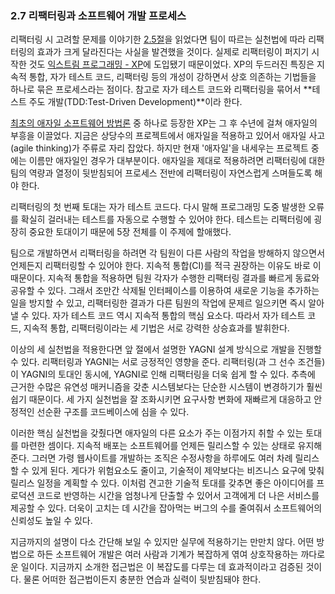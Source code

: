 ### 2.7 리팩터링과 소프트웨어 개발 프로세스
리팩터링 시 고려할 문제를 이야기한 [2.5절](https://github.com/wonder13662/refactoring-v2/blob/writing/chapter02/2-5.md)을 읽었다면 팀이 따르는 실천법에 따라 리팩터링의 효과가 크게 달라진다는 사실을 발견했을 것이다. 실제로 리팩터링이 퍼지기 시작한 것도 [익스트림 프로그래밍 - XP](https://martinfowler.com/bliki/ExtremeProgramming.html)에 도입됐기 때문이었다. XP의 두드러진 특징은 지속적 통합, 자가 테스트 코드, 리팩터링 등의 개성이 강하면서 상호 의존하는 기법들을 하나로 묶은 프로세스라는 점이다. 참고로 자가 테스트 코드와 리팩터링을 묶어서 **테스트 주도 개발(TDD:Test-Driven Development)**이라 한다.

[최초의 애자일 소프트웨어 방법론](https://martinfowler.com/articles/newMethodology.html) 중 하나로 등장한 XP는 그 후 수년에 걸쳐 애자일의 부흥을 이끌었다. 지금은 상당수의 프로젝트에서 애자일을 적용하고 있어서 애자일 사고(agile thinking)가 주류로 자리 잡았다. 하지만 현재 '애자일'을 내세우는 프로젝트 중에는 이름만 애자일인 경우가 대부분이다. 애자일을 제대로 적용하려면 리팩터링에 대한 팀의 역량과 열정이 뒷받침되어 프로세스 전반에 리팩터링이 자연스럽게 스며들도록 해야 한다.

리팩터링의 첫 번째 토대는 자가 테스트 코드다. 다시 말해 프로그래밍 도중 발생한 오류를 확실히 걸러내는 테스트를 자동으로 수행할 수 있어야 한다. 테스트는 리팩터링에 굉장히 중요한 토대이기 때문에 5장 전체를 이 주제에 할애했다.

팀으로 개발하면서 리팩터링을 하려면 각 팀원이 다른 사람의 작업을 방해하지 않으면서 언제든지 리팩터링할 수 있어야 한다. 지속적 통합(CI)를 적극 권장하는 이유도 바로 이 때문이다. 지속적 통합을 적용하면 팀원 각자가 수행한 리팩터링 결과를 빠르게 동료와 공유할 수 있다. 그래서 조만간 삭제될 인터페이스를 이용하여 새로운 기능을 추가하는 일을 방지할 수 있고, 리팩터링한 결과가 다른 팀원의 작업에 문제르 일으키면 즉시 알아낼 수 있다. 자가 테스트 코드 역시 지속적 통합의 핵심 요소다. 따라서 자가 테스트 코드, 지속적 통합, 리팩터링이라는 세 기법은 서로 강력한 상승효과를 발휘한다.

이상의 세 실천법을 적용한다면 앞 절에서 설명한 YAGNI 설계 방식으로 개발을 진행할 수 있다. 리팩터링과 YAGNI는 서로 긍정적인 영향을 준다. 리팩터링(과 그 선수 조건들)이 YAGNI의 토대인 동시에, YAGNI로 인해 리팩터링을 더욱 쉽게 할 수 있다. 추측에 근거한 수많은 유연성 매커니즘을 갖춘 시스템보다는 단순한 시스템이 변경하기가 훨씬 쉽기 때문이다. 세 가지 실천법을 잘 조화시키면 요구사항 변화에 재빠르게 대응하고 안정적인 선순환 구조를 코드베이스에 심을 수 있다.

이러한 핵심 실천법을 갖췄다면 애자일의 다른 요소가 주는 이점가지 취할 수 있는 토대를 마련한 셈이다. 지속적 배포는 소프트웨어를 언제든 릴리스할 수 있는 상태로 유지해준다. 그러면 가령 웹사이트를 개발하는 조직은 수정사항을 하루에도 여러 차례 릴리스할 수 있게 된다. 게다가 위험요소도 줄이고, 기술적이 제약보다는 비즈니스 요구에 맞춰 릴리스 일정을 계획할 수 있다. 이처럼 견고한 기술적 토대를 갖추면 좋은 아이디어를 프로덕션 코드로 반영하는 시간을 엄청나게 단출할 수 있어서 고객에게 더 나은 서비스를 제공할 수 있다. 더욱이 고치는 데 시간을 잡아먹는 버그의 수를 줄여줘서 소프트웨어의 신뢰성도 높일 수 있다.

지금까지의 설명이 다소 간단해 보일 수 있지만 실무에 적용하기는 만만치 않다. 어떤 방법으로 하든 소프트웨어 개발은 여러 사람과 기계가 복잡하게 엮여 상호작용하는 까다로운 일이다. 지금까지 소개한 접근법은 이 복잡도를 다루는 데 효과적이라고 검증된 것이다. 물론 어떠한 접근법이든지 충분한 연습과 실력이 뒷받침돼야 한다.